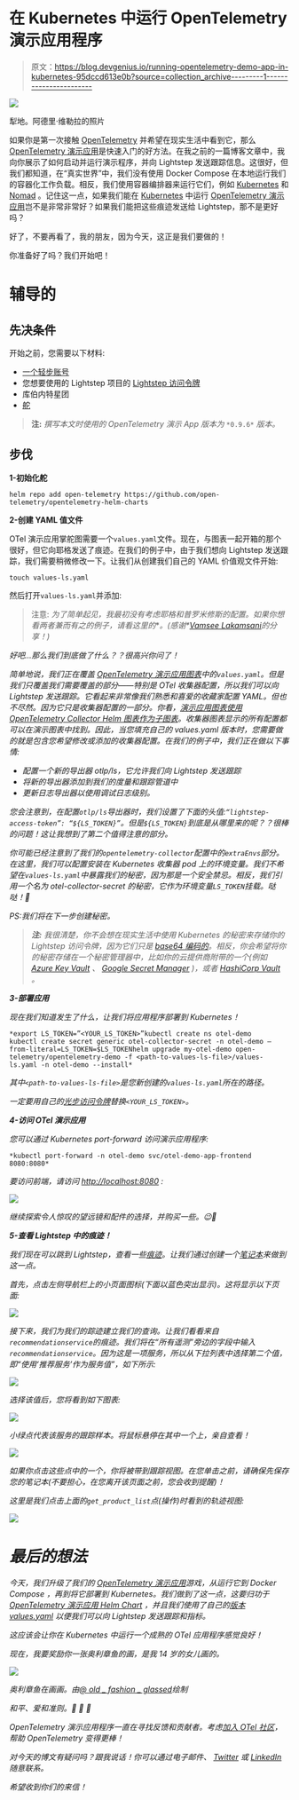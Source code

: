 # 在 Kubernetes 中运行 OpenTelemetry 演示应用程序

> 原文：<https://blog.devgenius.io/running-opentelemetry-demo-app-in-kubernetes-95dccd613e0b?source=collection_archive---------1----------------------->

![](img/74aab9da55a178469a9b0e605ef89beb.png)

犁地。阿德里·维勒拉的照片

如果你是第一次接触 [OpenTelemetry](http://OpenTelemetry.io) 并希望在现实生活中看到它，那么 [OpenTelemetry 演示应用](https://github.com/open-telemetry/opentelemetry-demo)是快速入门的好方法。在我之前的一篇博客文章中，我向你展示了如何启动并运行演示程序，并向 Lightstep 发送跟踪信息。这很好，但我们都知道，在“真实世界”中，我们没有使用 Docker Compose 在本地运行我们的容器化工作负载。相反，我们使用容器编排器来运行它们，例如 [Kubernetes](https://kubernetes.io/) 和 [Nomad](https://nomadproject.io/) 。记住这一点，如果我们能在 [Kubernetes](http://kubernetes.io) 中运行 [OpenTelemetry 演示应用](https://github.com/open-telemetry/opentelemetry-demo)岂不是非常非常好？如果我们能把这些痕迹发送给 Lightstep，那不是更好吗？

好了，不要再看了，我的朋友，因为今天，这正是我们要做的！

你准备好了吗？我们开始吧！

# 辅导的

## 先决条件

开始之前，您需要以下材料:

*   [一个轻步账号](https://app.lightstep.com/signup/developer?signup_source=docs)
*   您想要使用的 Lightstep 项目的 [Lightstep 访问令牌](https://docs.lightstep.com/docs/create-and-manage-access-tokens#create-an-access-token)
*   库伯内特星团
*   [舵](https://helm.sh/docs/intro/install/)

> **注:** *撰写本文时使用的 OpenTelemetry 演示 App 版本为* `*0.9.6*` *版本。*

## 步伐

**1-初始化舵**

```
helm repo add open-telemetry https://github.com/open-telemetry/opentelemetry-helm-charts
```

**2-创建 YAML 值文件**

OTel 演示应用掌舵图需要一个`values.yaml`文件。现在，与图表一起开箱的那个很好，但它向耶格发送了痕迹。在我们的例子中，由于我们想向 Lightstep 发送跟踪，我们需要稍微修改一下。让我们从创建我们自己的 YAML 价值观文件开始:

```
touch values-ls.yaml
```

然后打开`values-ls.yaml`并添加:

> 注意: *为了简单起见，我最初没有考虑耶格和普罗米修斯的配置。如果你想看两者兼而有之的例子，请看这里的*[](https://gist.github.com/lakamsani/c329f211bf2a6f3d1c685ae02d4ff828)**。(感谢*[*Vamsee Lakamsani*](https://medium.com/u/7f80ff75f838?source=post_page-----95dccd613e0b--------------------------------)*的分享！)**

*好吧…那么我们到底做了什么？？很高兴你问了！*

*简单地说，我们正在覆盖 [OpenTelemetry 演示应用图表](https://github.com/open-telemetry/opentelemetry-helm-charts/blob/main/charts/opentelemetry-demo/values.yaml)中的`values.yaml`。但是我们只覆盖我们需要覆盖的部分——特别是 OTel 收集器配置，所以我们可以向 Lightstep 发送跟踪。它看起来非常像我们熟悉和喜爱的收藏家配置 YAML。但也不尽然。因为它只是收集器配置的一部分。你看，[演示应用图表使用 OpenTelemetry Collector Helm 图表作为子图表](https://github.com/open-telemetry/opentelemetry-helm-charts/blob/main/charts/opentelemetry-demo/Chart.yaml)。收集器图表显示的所有配置都可以在演示图表中找到。因此，当您填充自己的 values.yaml 版本时，您需要做的就是包含您希望修改或添加的收集器配置。在我们的例子中，我们正在做以下事情:*

*   *配置一个新的导出器 otlp/ls，它允许我们向 Lightstep 发送跟踪*
*   *将新的导出器添加到我们的度量和跟踪管道中*
*   *更新日志导出器以使用调试日志级别。*

*您会注意到，在配置`otlp/ls`导出器时，我们设置了下面的头值:`“lightstep-access-token”: “${LS_TOKEN}”`。但是`${LS_TOKEN}`到底是从哪里来的呢？？很棒的问题！这让我想到了第二个值得注意的部分。*

*你可能已经注意到了我们的`opentelemetry-collector`配置中的`extraEnvs`部分。在这里，我们可以配置安装在 Kubernetes 收集器 pod 上的环境变量。我们不希望在`values-ls.yaml`中暴露我们的秘密，因为那是一个安全禁忌。相反，我们引用一个名为 otel-collector-secret 的秘密，它作为环境变量`LS_TOKEN`挂载。哒哒！🎉*

*PS:我们将在下一步创建秘密。*

> ****注:*** 我很清楚，你不会想在现实生活中使用 Kubernetes 的秘密来存储你的 Lightstep 访问令牌，因为它们只是 [base64 编码的](https://en.wikipedia.org/wiki/Base64)。相反，你会希望将你的秘密存储在一个秘密管理器中，比如你的云提供商附带的一个(例如 [Azure Key Vault](https://medium.com/dzerolabs/kubernetes-saved-today-f-cked-tomorrow-a-rant-azure-key-vault-secrets-%C3%A0-la-kubernetes-fc3be5e65d18) 、 [Google Secret Manager](https://cloud.google.com/secret-manager) )，或者 [HashiCorp Vault](https://vaultproject.io/) 。*

***3-部署应用***

*现在我们知道发生了什么，让我们将应用程序部署到 Kubernetes！*

```
*export LS_TOKEN=”<YOUR_LS_TOKEN>”kubectl create ns otel-demo
kubectl create secret generic otel-collector-secret -n otel-demo — from-literal=LS_TOKEN=$LS_TOKENhelm upgrade my-otel-demo open-telemetry/opentelemetry-demo -f <path-to-values-ls-file>/values-ls.yaml -n otel-demo --install*
```

*其中`<path-to-values-ls-file>`是您新创建的`values-ls.yaml`所在的路径。*

*一定要用自己的[光步访问令牌](https://docs.lightstep.com/docs/create-and-manage-access-tokens#create-an-access-token)替换`<YOUR_LS_TOKEN>`。*

***4-访问 OTel 演示应用***

*您可以通过 Kubernetes port-forward 访问演示应用程序:*

```
*kubectl port-forward -n otel-demo svc/otel-demo-app-frontend 8080:8080*
```

*要访问前端，请访问 [http://localhost:8080](http://localhost:8080/) :*

*![](img/ea362ebf10a372f513978f86dcca712e.png)*

*继续探索令人惊叹的望远镜和配件的选择，并购买一些。😉🔭*

***5-查看 Lightstep 中的痕迹！***

*我们现在可以跳到 Lightstep，查看一些[痕迹](https://opentelemetry.io/docs/concepts/observability-primer/#understanding-distributed-tracing)。让我们通过创建一个[笔记本](https://docs.lightstep.com/docs/use-notebooks)来做到这一点。*

*首先，点击左侧导航栏上的小页面图标(下面以蓝色突出显示)。这将显示以下页面:*

*![](img/02a6a2b4ea7d66932b2cc73288dca6e5.png)*

*接下来，我们为我们的踪迹建立我们的查询。让我们看看来自`recommendationservice`的痕迹。我们将在“所有遥测”旁边的字段中输入`recommendationservice`。因为这是一项服务，所以从下拉列表中选择第二个值，即“使用‘推荐服务’作为服务值”，如下所示:*

*![](img/63af16444c7bfda9c743f84ae5354de6.png)*

*选择该值后，您将看到如下图表:*

*![](img/cded975b710bcfe7d287975d8509f461.png)*

*小绿点代表该服务的跟踪样本。将鼠标悬停在其中一个上，亲自查看！*

*![](img/6b0e068e48bbcb585dda5282eafb1ac9.png)*

*如果你点击这些点中的一个，你将被带到跟踪视图。在您单击之前，请确保先保存您的笔记本(不要担心，在您离开该页面之前，您会收到提醒)！*

*这里是我们点击上面的`get_product_list`点(操作)时看到的轨迹视图:*

*![](img/6f1c2a0970bf8ddc06bd1980e85978c8.png)*

# *最后的想法*

*今天，我们升级了我们的 [OpenTelemetry 演示应用](https://github.com/open-telemetry/opentelemetry-demo)游戏，从运行它到 Docker Compose ，再到将它部署到 Kubernetes。我们做到了这一点，这要归功于 [OpenTelemetry 演示应用 Helm Chart](https://github.com/open-telemetry/opentelemetry-helm-charts) ，并且我们使用了自己的[版本 values.yaml](https://gist.github.com/avillela/ecc6929f60c563febadb305edf006cf4) 以便我们可以向 Lightstep 发送跟踪和指标。*

*这应该会让你在 Kubernetes 中运行一个成熟的 OTel 应用程序感觉良好！*

*现在，我要奖励你一张奥利章鱼的画，是我 14 岁的女儿画的。*

*![](img/f8602e5ba6c56cdd5b019a8ea7f8f0e2.png)*

*奥利章鱼在画画。由[@ old _ fashion _ glassed](https://instagram.com@old_fashion_glazed/)绘制*

*和平、爱和准则。🦄 🌈 💫*

*OpenTelemetry 演示应用程序一直在寻找反馈和贡献者。考虑[加入 OTel 社区](https://github.com/open-telemetry/community/blob/main/community-membership.md#member)，帮助 OpenTelemetry 变得更棒！*

*对今天的博文有疑问吗？跟我说话！你可以通过电子邮件、 [Twitter](https://twitter.com/adrianamvillela) 或 [LinkedIn](https://www.linkedin.com/in/adrianavillela/) 随意联系。*

*希望收到你们的来信！*